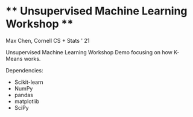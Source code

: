 # ** Unsupervised Machine Learning Workshop **

Max Chen, Cornell CS + Stats ' 21

Unsupervised Machine Learning Workshop Demo focusing on how K-Means works.

Dependencies:

+ Scikit-learn
+ NumPy
+ pandas
+ matplotlib
+ SciPy

